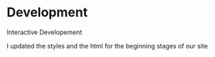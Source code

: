 Development
===========

Interactive Developement

I updated the styles and the html for the beginning stages of our site
